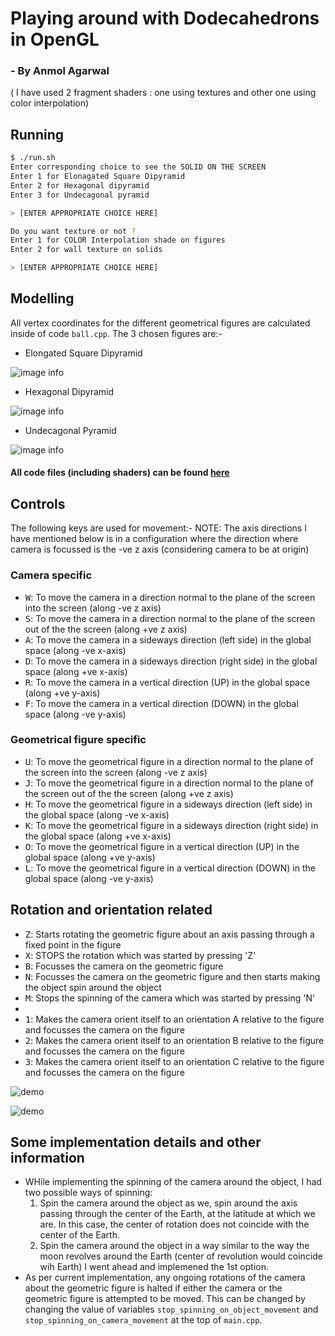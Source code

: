 # Playing around with Dodecahedrons in OpenGL
### - By Anmol Agarwal
( I have used 2 fragment shaders : one using textures and other one using color interpolation)

## Running
```bash
$ ./run.sh
Enter corresponding choice to see the SOLID ON THE SCREEN
Enter 1 for Elonagated Square Dipyramid
Enter 2 for Hexagonal dipyramid
Enter 3 for Undecagonal pyramid

> [ENTER APPROPRIATE CHOICE HERE]

Do you want texture or not ?
Enter 1 for COLOR Interpolation shade on figures
Enter 2 for wall texture on solids

> [ENTER APPROPRIATE CHOICE HERE]
```

## Modelling
All vertex coordinates for the different geometrical figures are calculated inside of code `ball.cpp`.
The 3 chosen figures are:-
* Elongated Square Dipyramid

![image info](./images/fig1_interpolation.png)

* Hexagonal Dipyramid

![image info](./images/fig2_texture.png)

* Undecagonal Pyramid

![image info](./images/fig3_interpolation.png)


#### All code files (including shaders) can be found [here](./source)

## Controls
The following keys are used for movement:-
NOTE: The axis directions I have mentioned below is in a configuration where the direction where camera is focussed is the -ve z axis (considering camera to be at origin)

### Camera specific
- <kbd>W</kbd>: To move the camera in a direction normal to the plane of the screen into the screen (along -ve z axis)
- <kbd>S</kbd>: To move the camera in a direction normal to the plane of the screen out of the the screen (along +ve z axis)
- <kbd>A</kbd>: To move the camera in a sideways direction (left side) in the global space (along -ve x-axis)
- <kbd>D</kbd>: To move the camera in a sideways direction (right side) in the global space (along +ve x-axis)
- <kbd>R</kbd>: To move the camera in a vertical direction (UP) in the global space (along +ve y-axis)
- <kbd>F</kbd>: To move the camera in a vertical direction (DOWN) in the global space (along -ve y-axis)

### Geometrical figure specific
- <kbd>U</kbd>: To move the geometrical figure in a direction normal to the plane of the screen into the screen (along -ve z axis)
- <kbd>J</kbd>: To move the geometrical figure in a direction normal to the plane of the screen out of the the screen (along +ve z axis)
- <kbd>H</kbd>: To move the geometrical figure in a sideways direction (left side) in the global space (along -ve x-axis)
- <kbd>K</kbd>: To move the geometrical figure in a sideways direction (right side) in the global space (along +ve x-axis)
- <kbd>O</kbd>: To move the geometrical figure in a vertical direction (UP) in the global space (along +ve y-axis)
- <kbd>L</kbd>: To move the geometrical figure in a vertical direction (DOWN) in the global space (along -ve y-axis)

## Rotation and orientation related
- <kbd>Z</kbd>: Starts rotating the geometric figure about an axis passing through a fixed point in the figure
- <kbd>X</kbd>: STOPS the rotation which was started by pressing 'Z'
- <kbd>B</kbd>: Focusses the camera on the geometric figure
- <kbd>N</kbd>:  Focusses the camera on the geometric figure and then starts making the object spin around the object
- <kbd>M</kbd>: Stops the spinning of the camera which was started by pressing 'N'
- 
- <kbd>1</kbd>: Makes the camera orient itself to an orientation A relative to the figure and focusses the camera on the figure
- <kbd>2</kbd>: Makes the camera orient itself to an orientation B relative to the figure and focusses the camera on the figure
- <kbd>3</kbd>: Makes the camera orient itself to an orientation C relative to the figure and focusses the camera on the figure


![demo](./images/demo2.gif)

![demo](./images/demo.gif)


## Some implementation details and other information
* WHile implementing the spinning of the camera around the object, I had two possible ways of spinning:
    1. Spin the camera around the object as we, spin around the axis passing through the center of the Earth, at the latitude at which we are. In this case, the center of rotation does not coincide with the center of the Earth. 
    2. Spin the camera around the object in a way similar to the way the moon revolves around the Earth (center of revolution would coincide wih Earth)
    I went ahead and implemened the 1st option.
* As per current implementation, any ongoing rotations of the camera about the geometric figure is halted if either the camera or the geometric figure is attempted to be moved. This can be changed by changing the value of variables `stop_spinning_on_object_movement` and `stop_spinning_on_camera_movement` at the top of `main.cpp`.

